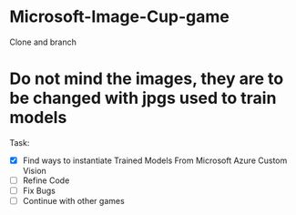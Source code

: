 # Microsoft-Image-Cup-game 


Clone and branch 
# Do not mind the images, they are to be changed with jpgs used to train models
Task: 

- [x] Find ways to instantiate Trained Models From Microsoft Azure Custom Vision
- [ ] Refine Code
- [ ] Fix Bugs
- [ ] Continue with other games
